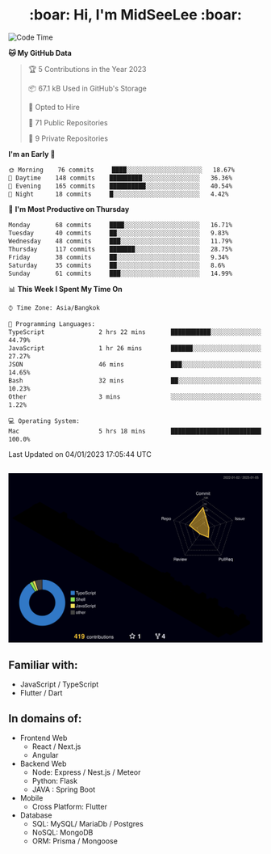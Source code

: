 <h1 align="center"> :boar: Hi, I'm MidSeeLee :boar:</h1>
 
<!--START_SECTION:waka-->
![Code Time](http://img.shields.io/badge/Code%20Time-83%20hrs%2010%20mins-blue)

**🐱 My GitHub Data** 

> 🏆 5 Contributions in the Year 2023
 > 
> 📦 67.1 kB Used in GitHub's Storage 
 > 
> 💼 Opted to Hire
 > 
> 📜 71 Public Repositories 
 > 
> 🔑 9 Private Repositories  
 > 
**I'm an Early 🐤** 

```text
🌞 Morning    76 commits     ████░░░░░░░░░░░░░░░░░░░░░   18.67% 
🌆 Daytime    148 commits    █████████░░░░░░░░░░░░░░░░   36.36% 
🌃 Evening    165 commits    ██████████░░░░░░░░░░░░░░░   40.54% 
🌙 Night      18 commits     █░░░░░░░░░░░░░░░░░░░░░░░░   4.42%

```
📅 **I'm Most Productive on Thursday** 

```text
Monday       68 commits     ████░░░░░░░░░░░░░░░░░░░░░   16.71% 
Tuesday      40 commits     ██░░░░░░░░░░░░░░░░░░░░░░░   9.83% 
Wednesday    48 commits     ███░░░░░░░░░░░░░░░░░░░░░░   11.79% 
Thursday     117 commits    ███████░░░░░░░░░░░░░░░░░░   28.75% 
Friday       38 commits     ██░░░░░░░░░░░░░░░░░░░░░░░   9.34% 
Saturday     35 commits     ██░░░░░░░░░░░░░░░░░░░░░░░   8.6% 
Sunday       61 commits     ███░░░░░░░░░░░░░░░░░░░░░░   14.99%

```


📊 **This Week I Spent My Time On** 

```text
⌚︎ Time Zone: Asia/Bangkok

💬 Programming Languages: 
TypeScript               2 hrs 22 mins       ███████████░░░░░░░░░░░░░░   44.79% 
JavaScript               1 hr 26 mins        ██████░░░░░░░░░░░░░░░░░░░   27.27% 
JSON                     46 mins             ███░░░░░░░░░░░░░░░░░░░░░░   14.65% 
Bash                     32 mins             ██░░░░░░░░░░░░░░░░░░░░░░░   10.23% 
Other                    3 mins              ░░░░░░░░░░░░░░░░░░░░░░░░░   1.22%

💻 Operating System: 
Mac                      5 hrs 18 mins       █████████████████████████   100.0%

```


 Last Updated on 04/01/2023 17:05:44 UTC
<!--END_SECTION:waka-->

##

![](./profile-3d-contrib/profile-night-rainbow.svg)

## Familiar with:
- JavaScript / TypeScript
- Flutter / Dart

## In domains of:
- Frontend Web
  - React / Next.js
  - Angular
- Backend Web
  - Node: Express / Nest.js / Meteor
  - Python: Flask
  - JAVA : Spring Boot
- Mobile
  - Cross Platform: Flutter
- Database
  - SQL: MySQL/ MariaDb / Postgres
  - NoSQL: MongoDB
  - ORM: Prisma / Mongoose
